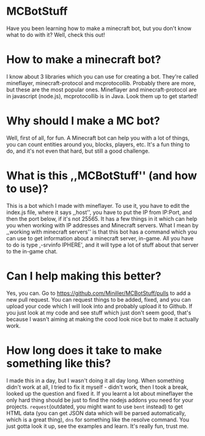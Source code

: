 # MCBotStuff
Have you been learning how to make a minecraft bot, but you don't know what to do with it? Well, check this out!

# How to make a minecraft bot?
I know about 3 libraries which you can use for creating a bot. They're called mineflayer, minecraft-protocol and mcprotocollib. Probably there are more, but these are the most popular ones. Mineflayer and minecraft-protocol are in javascript (node.js), mcprotocollib is in Java. Look them up to get started!

# Why should I make a MC bot?
Well, first of all, for fun. A Minecraft bot can help you with a lot of things, you can count entities around you, blocks, players, etc. It's a fun thing to do, and it's not even that hard, but still a good challenge.

# What is this ,,MCBotStuff'' (and how to use)?
This is a bot which I made with mineflayer. To use it, you have to edit the index.js file, where it says ,,host'', you have to put the IP from IP:Port, and then the port below, if it's not 25565. It has a few things in it which can help you when working with IP addresses and Minecraft servers. What I mean by ,,working with minecraft servers'' is that this bot has a command which you can use to get information about a minecraft server, in-game. All you have to do is type ,-srvinfo IPHERE', and it will type a lot of stuff about that server to the in-game chat.

# Can I help making this better?
Yes, you can. Go to https://github.com/Miniller/MCBotStuff/pulls to add a new pull request. You can request things to be added, fixed, and you can upload your code which I will look into and probably upload it to Github. If you just look at my code and see stuff which just don't seem good, that's because I wasn't aiming at making the cood look nice but to make it actually work.

# How long does it take to make something like this?
I made this in a day, but I wasn't doing it all day long. When something didn't work at all, I tried to fix it myself - didn't work, then I took a break, looked up the question and fixed it. If you learnt a lot about mineflayer the only hard thing should be just to find the nodejs addons you need for your projects. `request`(outdated, you might want to use `bent` instead) to get HTML data (you can get JSON data which will be parsed automatically, which is a great thing), `dns` for something like the resolve command. You just gotta look it up, see the examples and learn. It's really fun, trust me.
